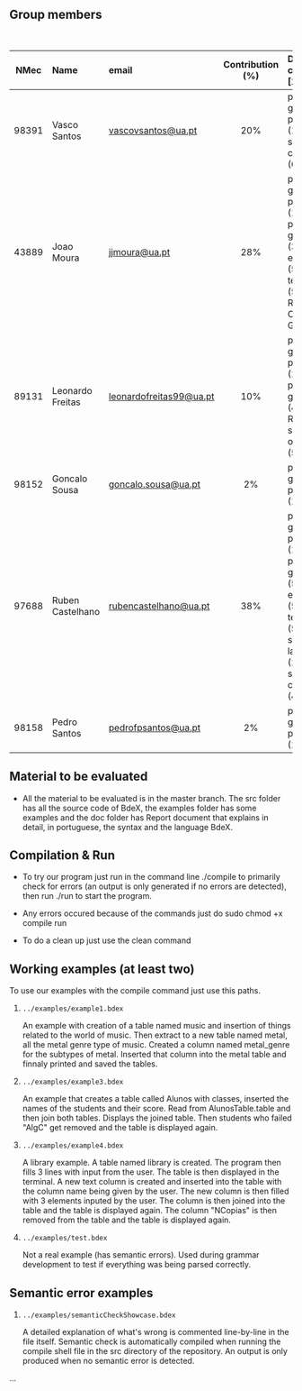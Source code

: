 ## Group members
&nbsp;

| NMec | Name | email | Contribution (%) | Detailed contribution [1]
|:-:|:--|:--|:-:|:--|
| 98391 | Vasco Santos | vascovsantos@ua.pt | 20% | primary-grammar-planning (16.7%)<br>seamantic-check (60%)|
| 43889 | Joao Moura   | jjmoura@ua.pt | 28% |  primary-grammar-planning (16.7%)<br>primary-grammar (38%)<br>examples (50%)<br>testing (50%)<br>Report and Organizing Git (50%)|
| 89131 | Leonardo Freitas | leonardofreitas99@ua.pt | 10% |  primary-grammar-planning (16.7%)<br>primary-grammar (4%)<br>Report and some help on Git (50%)|
| 98152 | Goncalo Sousa | goncalo.sousa@ua.pt | 2% |  primary-grammar-planning (16.7%)|
| 97688 |Ruben Castelhano | rubencastelhano@ua.pt | 38% | primary-grammar-planning (16.7%)<br>primary-grammar (58%)<br>examples (50%)<br>testing (50%)<br>secondary-language (100%)<br> semantic-check (40%)|
| 98158 | Pedro Santos | pedrofpsantos@ua.pt | 2% | primary-grammar-planning (16.7%)


## Material to be evaluated

- All the material to be evaluated is in the master branch. The src folder has all the source code of BdeX, the examples folder has some examples and the 
doc folder has Report document that explains in detail, in portuguese, the syntax and the language BdeX.

## Compilation & Run

- To try our program just run in the command line ./compile to primarily check for errors (an output is only generated if no errors are detected), then run ./run to start the program. 

- Any errors occured because of the commands just do sudo chmod +x compile run

- To do a clean up just use the clean command


## Working examples (at least two)

To use our examples with the compile command just use this paths.

1. `../examples/example1.bdex`

    An example with creation of a table named music and insertion of things related to the world of music. Then extract to a new table named metal, all the 
    metal genre type of music. Created a column named metal_genre for the subtypes of metal. Inserted that column into the metal table and finnaly printed and saved
    the tables.


2. `../examples/example3.bdex`

    An example that creates a table called Alunos with classes, inserted the names of the students and their score. Read from AlunosTable.table and then join
    both tables. Displays the joined table. Then students who failed "AlgC" get removed and the table is displayed again.

3. `../examples/example4.bdex`
    
    A library example. A table named library is created. The program then fills 3 lines with input from the user. The table is then displayed in the terminal.
    A new text column is created and inserted into the table with the column name being given by the user. The new column is then filled with 3 elements inputed by the user. 
    The column is then joined into the table and the table is displayed again. The column "NCopias" is then removed from the table and the table is displayed again.
    

4. `../examples/test.bdex`

    Not a real example (has semantic errors). Used during grammar development to test if everything was being parsed correctly.
## Semantic error examples

1. `../examples/semanticCheckShowcase.bdex`

    A detailed explanation of what's wrong is commented line-by-line in the file itself.
    Semantic check is automatically compiled when running the compile shell file in the src directory of the repository.
    An output is only produced when no semantic error is detected.

...

